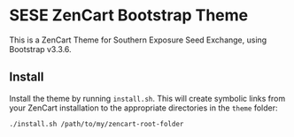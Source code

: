 # SESE ZenCart Bootstrap Theme

This is a ZenCart Theme for Southern Exposure Seed Exchange, using Bootstrap
v3.3.6.

## Install

Install the theme by running `install.sh`. This will create symbolic links from
your ZenCart installation to the appropriate directories in the `theme` folder:

```bash
./install.sh /path/to/my/zencart-root-folder
```
